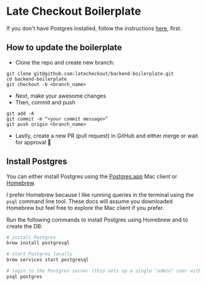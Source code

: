 # Late Checkout Boilerplate

If you don't have Postgres installed, follow the instructions [here](#install-postgres), first.

## How to update the boilerplate
- Clone the repo and create new branch:

```
git clone git@github.com:latecheckout/backend-boilerplate.git
cd backend-boilerplate
git checkout -b <branch_name>
```

- Next, make your awesome changes
- Then, commit and push

```
git add -A
git commit -m “<your commit message>”
git push origin <branch_name>
```

- Lastly, create a new PR (pull request) in GitHub and either merge or wait for approval 🎉

## Install Postgres

You can either install Postgres using the [Postgres.app](http://postgres.app) Mac client or [Homebrew](https://wiki.postgresql.org/wiki/Homebrew).

I prefer Homebrew because I like running queries in the terminal using the `psql` command line tool. These docs will assume you downloaded Homebrew but feel free to explore the Mac client if you prefer.

Run the following commands to install Postgres using Homebrew and to create the DB:

```bash
# install Postgres
brew install postgresql

# start Postgres locally
brew services start postgresql

# login to the Postgres server (this sets up a single "admin" user with your username, so that's who you'll be logged in as)
psql postgres
```
